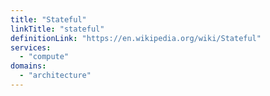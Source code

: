 ```yaml
---
title: "Stateful"
linkTitle: "stateful"
definitionLink: "https://en.wikipedia.org/wiki/Stateful"
services:
  - "compute"
domains:
  - "architecture"
---
```

